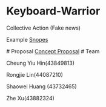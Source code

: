 # Keyboard-Warrior
Collective Action (Fake news)
<p>Example
<a href="https://www.snopes.com/video/">Snopes</a></p>
# Proposal
<a href="https://github.com/deco3500-2018/Keyboard-Warrior/wiki/Concept-Proposal">Concept Proposal</a>
# Team
<p>Cheung Yiu Hin(43849813)</p>
<p>Rongjie Lin(44087210)</p>
<p>Shaowei Huang (43732465)</p>
<p>Zhe Xu(43882324)</p>

